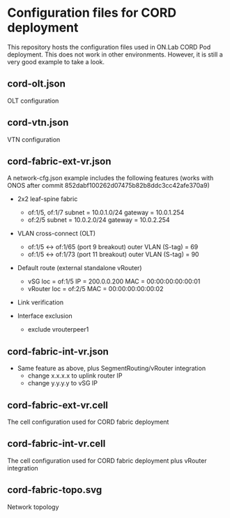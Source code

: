 # Configuration files for CORD deployment

This repository hosts the configuration files used in ON.Lab CORD Pod deployment.
This does not work in other environments.
However, it is still a very good example to take a look.

## cord-olt.json

OLT configuration

## cord-vtn.json

VTN configuration

## cord-fabric-ext-vr.json

A network-cfg.json example includes the following features
(works with ONOS after commit 852dabf100262d07475b82b8ddc3cc42afe370a9)

* 2x2 leaf-spine fabric
    - of:1/5, of:1/7
        subnet = 10.0.1.0/24
        gateway = 10.0.1.254
    - of:2/5
        subnet = 10.0.2.0/24
        gateway = 10.0.2.254

* VLAN cross-connect (OLT)
    - of:1/5 <-> of:1/65 (port 9 breakout)
        outer VLAN (S-tag) = 69
    - of:1/5 <-> of:1/73 (port 11 breakout)
        outer VLAN (S-tag) = 90

* Default route (external standalone vRouter)
    - vSG
        loc = of:1/5
        IP  = 200.0.0.200
        MAC = 00:00:00:00:00:01
    - vRouter
        loc = of:2/5
        MAC = 00:00:00:00:00:02

* Link verification

* Interface exclusion
    - exclude vrouterpeer1

## cord-fabric-int-vr.json

* Same feature as above, plus SegmentRouting/vRouter integration
    - change x.x.x.x to uplink router IP
    - change y.y.y.y to vSG IP

## cord-fabric-ext-vr.cell

The cell configuration used for CORD fabric deployment

## cord-fabric-int-vr.cell

The cell configuration used for CORD fabric deployment plus vRouter integration

## cord-fabric-topo.svg

Network topology
